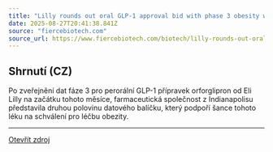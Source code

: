 ```yaml
---
title: "Lilly rounds out oral GLP-1 approval bid with phase 3 obesity win for patients with diabetes"
date: 2025-08-27T20:41:38.841Z
source: "fiercebiotech.com"
source_url: https://www.fiercebiotech.com/biotech/lilly-rounds-out-oral-glp-1-approval-bid-ph-3-win-patients-obesity-and-diabetes
---
```


## Shrnutí (CZ)
Po zveřejnění dat fáze 3 pro perorální GLP-1 přípravek orforglipron od Eli Lilly na začátku tohoto měsíce, farmaceutická společnost z Indianapolisu představila druhou polovinu datového balíčku, který podpoří šance tohoto léku na schválení pro léčbu obezity.

---

[Otevřít zdroj](https://www.fiercebiotech.com/biotech/lilly-rounds-out-oral-glp-1-approval-bid-ph-3-win-patients-obesity-and-diabetes)
